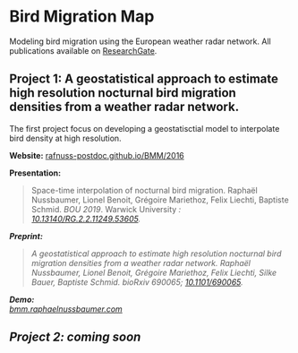 # Bird Migration Map

Modeling bird migration using the European weather radar network. All publications available on [ResearchGate](https://www.researchgate.net/project/Bird-Migration-Modelling-BMM).

## Project 1: A geostatistical approach to estimate high resolution nocturnal bird migration densities from a weather radar network.
The first project focus on developing a geostatisctial model to interpolate bird density at high resolution.

**Website:**
[rafnuss-postdoc.github.io/BMM/2016](https://rafnuss-postdoc.github.io/BMM/2016)

**Presentation:**
> Space-time interpolation of nocturnal bird migration. Raphaël Nussbaumer, Lionel Benoit, Grégoire Mariethoz, Felix Liechti, Baptiste  Schmid. *BOU 2019*. Warwick University <i class="ai ai-doi">: [10.13140/RG.2.2.11249.53605](https://doi.org/10.13140/RG.2.2.11249.53605).

**Preprint:**
> A geostatistical approach to estimate high resolution nocturnal bird migration densities from a weather radar network. Raphaël Nussbaumer, Lionel Benoit, Grégoire Mariethoz, Felix Liechti, Silke Bauer, Baptiste Schmid. bioRxiv 690065; <i class="ai ai-doi"> [10.1101/690065](https://doi.org/10.1101/690065).
  
<b>Demo:</b><br>
[bmm.raphaelnussbaumer.com](https://bmm.raphaelnussbaumer.com/)



## Project 2: coming soon

